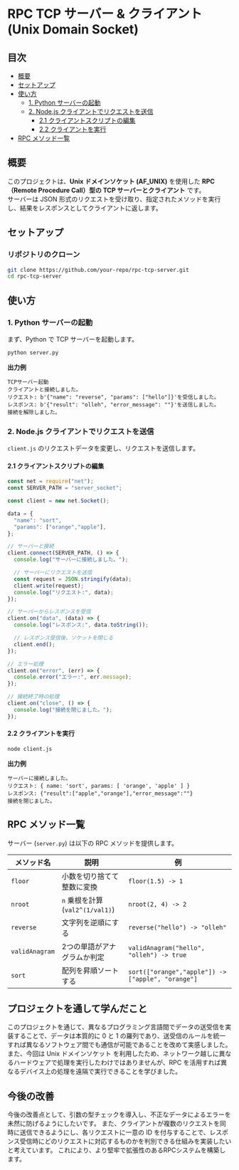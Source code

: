 # **RPC TCP サーバー & クライアント (Unix Domain Socket)**

## **目次**
- [概要](#概要)
- [セットアップ](#セットアップ)
- [使い方](#使い方)
  - [1. Python サーバーの起動](#1-python-サーバーの起動)
  - [2. Node.js クライアントでリクエストを送信](#2-nodejs-クライアントでリクエストを送信)
    - [2.1 クライアントスクリプトの編集](#21-クライアントスクリプトの編集)
    - [2.2 クライアントを実行](#22-クライアントを実行)
- [RPC メソッド一覧](#rpc-メソッド一覧)

## **概要**
このプロジェクトは、**Unix ドメインソケット (AF_UNIX)** を使用した **RPC（Remote Procedure Call）型の TCP サーバーとクライアント** です。  
サーバーは JSON 形式のリクエストを受け取り、指定されたメソッドを実行し、結果をレスポンスとしてクライアントに返します。

## **セットアップ**

### リポジトリのクローン
```sh
git clone https://github.com/your-repo/rpc-tcp-server.git
cd rpc-tcp-server
```

## **使い方**

### **1. Python サーバーの起動**
まず、Python で TCP サーバーを起動します。

```sh
python server.py
```
**出力例**
```
TCPサーバー起動
クライアントと接続しました。
リクエスト: b'{"name": "reverse", "params": ["hello"]}'を受信しました。
レスポンス: b'{"result": "olleh", "error_message": ""}'を送信しました。
接続を解除しました。
```

### **2. Node.js クライアントでリクエストを送信**
`client.js` のリクエストデータを変更し、リクエストを送信します。

#### **2.1 クライアントスクリプトの編集**
```javascript
const net = require("net");
const SERVER_PATH = "server_socket";

const client = new net.Socket();

data = {
  "name": "sort",
  "params": ["orange","apple"],
};

// サーバーと接続
client.connect(SERVER_PATH, () => {
  console.log("サーバーに接続しました。");

  // サーバーにリクエストを送信
  const request = JSON.stringify(data);
  client.write(request);
  console.log("リクエスト:", data);
});

// サーバーからレスポンスを受信
client.on("data", (data) => {
  console.log("レスポンス:", data.toString());

  // レスポンス受信後、ソケットを閉じる
  client.end();
});

// エラー処理
client.on("error", (err) => {
  console.error("エラー:", err.message);
});

// 接続終了時の処理
client.on("close", () => {
  console.log("接続を閉じました。");
});
```

#### **2.2 クライアントを実行**
```sh
node client.js
```

**出力例**
```
サーバーに接続しました。
リクエスト: { name: 'sort', params: [ 'orange', 'apple' ] }
レスポンス: {"result":["apple","orange"],"error_message":""}
接続を閉じました。
```

## **RPC メソッド一覧**
サーバー (`server.py`) は以下の RPC メソッドを提供します。

| メソッド名        | 説明                                           | 例 |
|------------------|--------------------------------|----------------------|
| `floor`         | 小数を切り捨てて整数に変換        | `floor(1.5) -> 1`   |
| `nroot`         | `n` 乗根を計算 (`val2^(1/val1)`) | `nroot(2, 4) -> 2`  |
| `reverse`       | 文字列を逆順にする               | `reverse("hello") -> "olleh"` |
| `validAnagram`  | 2つの単語がアナグラムか判定       | `validAnagram("hello", "olleh") -> true` |
| `sort`          | 配列を昇順ソートする             | `sort(["orange","apple"]) -> ["apple", "orange"]` |

## **プロジェクトを通して学んだこと** ##
このプロジェクトを通じて、異なるプログラミング言語間でデータの送受信を実装することで、データは本質的に 0 と 1 の羅列であり、送受信のルールを統一すれば異なるソフトウェア間でも通信が可能であることを改めて実感しました。
また、今回は Unix ドメインソケット を利用したため、ネットワーク越しに異なるハードウェアで処理を実行したわけではありませんが、RPC を活用すれば異なるデバイス上の処理を遠隔で実行できることを学びました。

## **今後の改善** ##
今後の改善点として、引数の型チェックを導入し、不正なデータによるエラーを未然に防げるようにしたいです。
また、クライアントが複数のリクエストを同時に送信できるようにし、各リクエストに一意の ID を付与することで、レスポンス受信時にどのリクエストに対応するものかを判別できる仕組みを実装したいと考えています。
これにより、より堅牢で拡張性のあるRPCシステムを構築します。